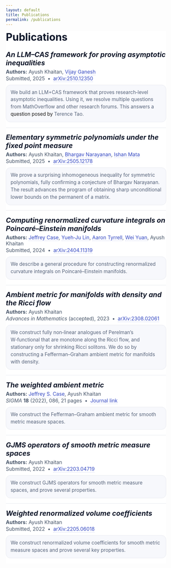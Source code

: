 ```yaml
---
layout: default
title: Publications
permalink: /publications
---
```


<!-- Publications (clean, white, un-numbered, always-visible summaries) -->
<section id="publications" class="pubs">

  <h1 class="pubs__title">Publications</h1>

  <!-- Paper: LLM–CAS -->
  <article class="pub">
    <h2 class="pub__title"><em>An LLM–CAS framework for proving asymptotic inequalities</em></h2>
    <div class="pub__authors"><strong>Authors:</strong> Ayush Khaitan, <a href="https://www.cc.gatech.edu/people/vijay-ganesh">Vijay Ganesh</a></div>
    <div class="pub__meta">Submitted, 2025 &nbsp;•&nbsp; <a href="https://arxiv.org/abs/2510.12350">arXiv:2510.12350</a></div>
    <div class="pub__summary">
      We build an LLM+CAS framework that proves research‑level asymptotic inequalities. Using it, we resolve multiple questions from MathOverflow and other research forums. This answers a <a hef="https://mathoverflow.net/a/463940/91878">question</a> <a hef="https://terrytao.wordpress.com/2025/05/01/a-proof-of-concept-tool-to-verify-estimates/">posed</a> <a hef="https://terrytao.wordpress.com/2025/05/09/a-tool-to-verify-estimates-ii-a-flexible-proof-assistant/comment-page-1/#comment-688872">by</a> Terence Tao.
    </div>
  </article>

  <!-- Paper: Elementary symmetric polynomials -->
  <article class="pub">
    <h2 class="pub__title"><em>Elementary symmetric polynomials under the fixed point measure</em></h2>
    <div class="pub__authors"><strong>Authors:</strong> Ayush Khaitan, <a href="https://sites.math.rutgers.edu/~narayanan/">Bhargav Narayanan</a>, <a href="https://sites.google.com/site/ishanmata">Ishan Mata</a></div>
    <div class="pub__meta">Submitted, 2025 &nbsp;•&nbsp; <a href="https://arxiv.org/abs/2505.12178">arXiv:2505.12178</a></div>
    <div class="pub__summary">
      We prove a surprising inhomogeneous inequality for symmetric polynomials, fully confirming a conjecture of Bhargav Narayanan. The result advances the program of obtaining sharp unconditional lower bounds on the permanent of a matrix.
    </div>
  </article>

  <!-- Paper: Poincaré–Einstein -->
  <article class="pub">
    <h2 class="pub__title"><em>Computing renormalized curvature integrals on Poincaré–Einstein manifolds</em></h2>
    <div class="pub__authors"><strong>Authors:</strong> <a href="https://sites.google.com/view/jeffreyscase">Jeffrey Case</a>, <a href="https://sites.google.com/view/yuehjulin">Yueh‑Ju Lin</a>, <a href="https://aaron-tyrrell.com">Aaron Tyrrell</a>, <a href="https://www.genealogy.math.ndsu.nodak.edu/id.php?id=241215">Wei Yuan</a>, Ayush Khaitan</div>
    <div class="pub__meta">Submitted, 2024 &nbsp;•&nbsp; <a href="https://arxiv.org/abs/2404.11319">arXiv:2404.11319</a></div>
    <div class="pub__summary">
      We describe a general procedure for constructing renormalized curvature integrals on Poincaré–Einstein manifolds.
    </div>
  </article>

  <!-- Paper: Ambient metric with density + Ricci flow -->
  <article class="pub">
    <h2 class="pub__title"><em>Ambient metric for manifolds with density and the Ricci flow</em></h2>
    <div class="pub__authors"><strong>Authors:</strong> Ayush Khaitan</div>
    <div class="pub__meta"><em>Advances in Mathematics</em> (accepted), 2023 &nbsp;•&nbsp; <a href="https://arxiv.org/abs/2308.02061">arXiv:2308.02061</a></div>
    <div class="pub__summary">
      We construct fully non‑linear analogues of Perelman’s W‑functional that are monotone along the Ricci flow, and stationary only for shrinking Ricci solitons. We do so by constructing a Fefferman–Graham ambient metric for manifolds with density.
    </div>
  </article>

  <!-- Paper: Weighted ambient metric -->
  <article class="pub">
    <h2 class="pub__title"><em>The weighted ambient metric</em></h2>
    <div class="pub__authors"><strong>Authors:</strong> <a href="http://www.personal.psu.edu/jqc5026/">Jeffrey S. Case</a>, Ayush Khaitan</div>
    <div class="pub__meta"><em>SIGMA</em> <strong>18</strong> (2022), 086, 21 pages &nbsp;•&nbsp; <a href="https://www.emis.de/journals/SIGMA/2022/086/">Journal link</a></div>
    <div class="pub__summary">
      We construct the Fefferman–Graham ambient metric for smooth metric measure spaces.
    </div>
  </article>

  <!-- Paper: GJMS (weighted) -->
  <article class="pub">
    <h2 class="pub__title"><em>GJMS operators of smooth metric measure spaces</em></h2>
    <div class="pub__authors"><strong>Authors:</strong> Ayush Khaitan</div>
    <div class="pub__meta">Submitted, 2022 &nbsp;•&nbsp; <a href="https://arxiv.org/abs/2203.04719">arXiv:2203.04719</a></div>
    <div class="pub__summary">
      We construct GJMS operators for smooth metric measure spaces, and prove several properties.
    </div>
  </article>

  <!-- Paper: Weighted renormalized volume coefficients -->
  <article class="pub">
    <h2 class="pub__title"><em>Weighted renormalized volume coefficients</em></h2>
    <div class="pub__authors"><strong>Authors:</strong> Ayush Khaitan</div>
    <div class="pub__meta">Submitted, 2022 &nbsp;•&nbsp; <a href="https://arxiv.org/abs/2205.06018">arXiv:2205.06018</a></div>
    <div class="pub__summary">
      We construct renormalized volume coefficients for smooth metric measure spaces and prove several key properties.
    </div>
  </article>

</section>

<!-- Page-local styles (white / off-white, calm, crisp) -->
<style>
  /* Palette + spacing */
  :root{
    --bg: #ffffff;           /* page background (white) */
    --surface: #ffffff;      /* article surface */
    --t-ink: #0f172a;        /* title/body text */
    --t-mute: #475569;       /* secondary text */
    --t-soft: #55627a;       /* summary text */
    --line: #e6e8ee;         /* light rule/border */
    --chip: #f7f8fc;         /* off-white for the summary box */
    --link: #3347c2;         /* relaxed indigo */
    --link-underline: rgba(51,71,194,.35);
    --r: 14px;               /* rounded radii */
    --x: 18px;               /* horizontal rhythm */
    --y: 14px;               /* vertical rhythm */
  }

  /* Scope styles to this page so we don't fight your site theme */
  .pubs{ 
    background: var(--bg);
    max-width: 900px;
  }
  .pubs__title{
    margin: 0 0 4px 0;
    font-size: 2rem;
    line-height: 1.2;
    color: var(--t-ink);
  }
  .pubs__intro{
    margin: 0 0 20px 0;
    color: var(--t-mute);
    font-size: 1rem;
  }

  .pub{
    padding: calc(var(--y) * 1.2) 0;
    border-top: 1px solid var(--line);
  }
  .pub:first-of-type{ border-top: 0; }

  .pub__title{
    margin: 0 0 6px 0;
    font-size: 1.35rem;
    font-weight: 650;
    color: var(--t-ink);
  }
  .pub__title em{ font-style: italic; }

  .pub__authors,
  .pub__meta{
    margin: 2px 0;
    font-size: 0.98rem;
    color: var(--t-mute);
  }

  .pub__meta a, .pub__authors a{
    color: var(--link);
    text-decoration: none;
    border-bottom: 1px dotted var(--link-underline);
  }
  .pub__meta a:hover, .pub__authors a:hover{
    border-bottom-color: transparent;
  }

  /* Summary box: small, crisp, relaxed */
  .pub__summary{
    margin-top: 10px;
    padding: 12px 14px;
    background: var(--chip);
    border: 1px solid var(--line);
    border-radius: var(--r);
    color: var(--t-soft);
    font-size: 0.95rem;
    line-height: 1.5;
  }

  /* Nice rhythm on narrow screens */
  @media (max-width: 640px){
    .pubs{ padding-right: 2px; }
    .pub__title{ font-size: 1.2rem; }
    .pub__summary{ font-size: 0.94rem; }
  }
</style>
